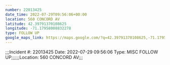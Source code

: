 ```yaml
---
number: 22013425
date_time: 2022-07-29T09:56:06+00:00
location: 560 CONCORD AV
latitude: 42.39791370108625
longitude: -71.17958008832278
type: FOLLOW UP
google_maps_link: https://maps.google.com/?q=42.39791370108625,-71.17958008832278
---
```


;;;Incident #: 22013425  Date: 2022-07-29 09:56:06   Type: MISC FOLLOW UP;;;;;;Location: 560 CONCORD AV;;;

